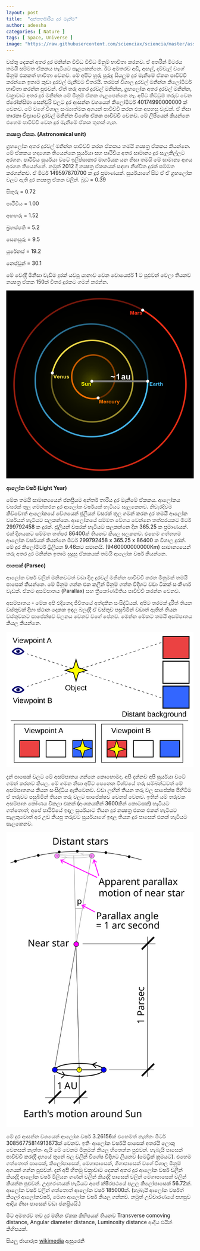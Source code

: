 ```yaml
---
layout: post
title:  "අන්තර්තාරීය දුර මැනීම"
author: adeesha
categories: [ Nature ]
tags: [ Space, Universe ]
image: "https://raw.githubusercontent.com/scienciax/sciencia/master/assets/images/posts/ajp/cov/universe.jpg"
---
```


වස්තු දෙකක් අතර දුර මනින්න විවිධ විවිධ මිනුම් භාවිතා කරනව. ඒ අතරින් මීටරය තමයි සම්මත ඒකකය හැටියට සැලකෙන්නෙ. ඊට අමතරව අඩි, අඟල්, දම්වැල් වගේ මිනුම් එකකත් භාවිතා වෙනව. 
මේ අපිට හුරු පුරුදු සියලුම දුර මැනීමේ ඒකක පාවිච්චි කරන්නෙ ඉතාම කුඩා දුරවල් මැනීමට විතරයි. තරමක් විශාල දුරවල් මනින්න කිලෝමීටර් භාවිතා කරන්න පුළුවන්. ඒත් තරු අතර දුරවල් මනින්න, ග්‍රහලෝක අතර දුරවල් මනින්න, චක්‍රාවාට අතර දුර මනින්න මේ මිනුම් ඒකක ගැළපෙන්නෙ නෑ. අපිට කිට්ටුම තරුව වෙන ප්රෝක්සිමා සෙන්චුරි වලට දුර ආසන්න වශයෙන් කිලෝමීටර් 40174990000000 ක් වෙනව. මේ වගේ විශාල සංඛ්‍යාත්මක අගයන් පාවිච්චි කරන එක අපහසු වැඩක්. ඒ නිසා තාරකා විද්‍යාවේ දුරවල් මනින්න විශේෂ ඒකක පාවිච්චි වෙනව. මේ ලිපියෙන් කියන්නෙ එහෙම පාවිච්චි වෙන දුර මැනීමේ ඒකක තුනක් ගැන.

**නක්‍ෂත්‍ර ඒකක. (Astronomical unit)**

ග්‍රහලෝක අතර දුරවල් මනින්න පාවිච්චි කරන ඒකකය තමයි නක්‍ෂත්‍ර ඒකකය කියන්නෙ. මේ ඒකකය හදාගෙන තියෙන්නෙ සුර්යයා සහ පෘථිවිය අතර සාමාන්‍ය දුර සැලකිල්ලට අරගන. පෘථිවිය සුර්යයා වටේ ඉලිප්සාකාර මාර්ගයක යන නිසා තමයි මේ සාමාන්‍ය අගය අරගන තියෙන්නේ. නමුත් 2012 දි නක්‍ෂත්‍ර ඒකකයක් සඳහා නිශ්චිත දුරක් සම්මත කරගන්නව. ඒ මීටර් 149597870700 ක දුර ප්‍රමාණයක්.
සුර්යයාගේ සිට ඒ ඒ ග්‍රහලෝක වලට ඇති දුර නක්‍ෂත්‍ර ඒකක වලින්.
බුධ = 0.39

සිකුරු = 0.72

පෘථිවිය = 1.00

අඟහරු = 1.52

බ්‍රහස්පති = 5.2

සෙනසුරු = 9.5 

යුරේනස් = 19.2

නෙප්චූන් = 30.1

මේ වෙද්දී මිනිසා වැඩිම දුරක් යවපු යානාව වෙන වොයෙජර් 1 ට පුළුවන් වෙලා තියනව නක්‍ෂත්‍ර ඒකක 150ක් විතර දුරකට ගමන් කරන්න.

![](https://raw.githubusercontent.com/scienciax/sciencia/master/assets/images/posts/ajp/cont/au.png?raw=true)

**ආලෝක වර්ෂ (Light Year)**

මේක තමයි සාමාන්‍යයෙන් ජනප්‍රියම අන්තර් තාරීය දුර මැනීමේ ඒකකය. ආලෝකය වසරක් තුල ගමන්කරන දුර ආලෝක වර්ෂයක් හැටියට සැලකෙනව. නිවැරදිවම කිව්වොත් ආලෝකයේ වේගයෙන් ජූලියන් වසරක් තුල ගමන් කරන දුර තමයි ආලෝක වර්ෂයක් හැටියට සලකන්නෙ.
ආලෝකයේ සම්මත වේගය වෙන්නෙ තත්පරයකට මීටර් 299792458 ක දුරක්. ජූලියන් වසරක් හැටියට සලකන්නෙ දින 365.25 ක ප්‍රමාණයක්. එක් දිනයකට සම්මත තත්පර 86400ක් තියනව කියල සලකනව.
එහෙම ගත්තහම ආලෝක වර්ෂයක් කියන්නෙ මීටර් 299792458 x 365.25 x 86400 ක විශාල දුරක්. මේ දුර කිලෝමීටර් ට්‍රිලියන 9.46කට සමානයි. (9460000000000Km)
සාමාන්‍යයෙන් තරු අතර දුර මනින්න ඉතාම සුදුසු ඒකකයක් තමයි ආලෝක වර්ෂ කියන්නෙ.

**පාසෙක් (Parsec)**

ආලෝක වර්ෂ වලින් මනිනවටත් වඩා දිගු දුරවල් මනින්න පාවිච්චි කරන මිනුමක් තමයි පාසෙක් කියන්නෙ. මේ මිනුම ගන්න එක කලින් මිනුම් ගත්ත විදිහට වඩා ටිකක් සංකීර්ණ වැඩක්. ඒකට අසම්පාතය (Parallax) සහ ත්‍රිකෝණමිතිය පාවිච්චි කරන්න වෙනව.

අසම්පාතය - මේක අපි එදිනෙදා ජීවිතයේ අත්දකින සංසිද්ධියක්. අපිට තරමක් දුරිත් තියන වස්තුවක් දිහා ස්ථාන දෙකක ඉඳල බලද්දී ඒ වස්තුව පසුබිමින් වඩාත් ඈතින් තියන වස්තුවකට සාපේක්ෂව චලනය වෙනව වගේ පේනව. මෙන්න මේකට තමයි අසම්පාතය කියල කියන්නෙ.


![](https://raw.githubusercontent.com/scienciax/sciencia/master/assets/images/posts/ajp/cont/parlex.svg?raw=true)

දැන් පාසෙක් වලට මේ අසම්පාතය ගන්නෙ කොහොමද. අපි දන්නව අපි සුර්යයා වටේ ගමන් කරනව කියල. මේ ගමන නිසා අපිට පෙනෙන විශ්වයේ තරු සම්බන්ධවත් මේ අසම්පාතනය කියන සංසිද්ධිය ඇතිවෙනව. වඩා ලඟින් තියන තරු වල සාපේක්ෂ පිහිටීම ඒ තරුවට පසුබිමින් තියන තරු වලට සාපේක්ෂව වෙනස් වෙනව. ඉතින් යම් තරුවක අසම්පාත කෝණය විකලා එකක් (අංශකයකින් 3600කින් කොටසක්) හැටියට ගත්තොත්; අපේ පෘථිවියේ ඉඳල සුර්යයාට තියන දුර නක්‍ෂත්‍ර එකක එකක් හැටියට සැලකුවොත් අර උඩ කියපු තරුවට සුර්යයාගේ ඉඳල තියන දුර පාසෙක් එකක් හැටියට සැලකෙනව.


![](https://raw.githubusercontent.com/scienciax/sciencia/master/assets/images/posts/ajp/cont/parlexx.svg?raw=true)

මේ දුර ආසන්න වශයෙන් ආලෝක වර්ෂ 3.26156ක් එහෙමත් නැත්තං මීටර් 30856775814913673ක් වෙනව.
ඉතිං ආලෝක වර්ෂයි පාසෙක් අතරයි ලොකු වෙනසක් නැත්තං ඇයි මේ වෙනම මිනුමක් කියල හිතෙන්න පුළුවන්. හැබැයි පාසෙක් පාවිච්චි කරද්දී දහයේ තුනේ බල වලින් විශේෂ විදිහට ලියනව (මෙට්‍රික් ක්‍රමයට). එහෙම ගත්තොත් පාසෙක්, කිලෝපාසෙක්, මෙගාපාසෙක්, ගිගාපාසෙක් වගේ විශාල මිනුම් අගයන් ගන්න පුළුවන්.
දැන් අපි හිතමු චක්‍රාවාට දෙකක් අතර දුර ආලෝක වර්ෂ වලින් කියද්දී ආලෝක වර්ෂ මිලියන ගණන් වලින් කියද්දී පාසෙක් වලින් මෙගාපාසෙක් වලින් කියන්න පුළුවන්. 
උදාහරණයක් හැටියට අපේ ක්ෂීරපථයේ පළල කිලෝපාසෙක් 56.72ක්. ආලෝක වර්ෂ වලින් ගත්තොත් ආලෝක වර්ෂ 185000ක්. (හැබැයි ආලෝක වර්ෂත් කිලෝ ආලෝකවර්ෂ, මෙගා ආලෝක වර්ෂ කියල ගන්නව. නමුත් උච්චාරණයේ පහසුව ආදිය නිසා පාසෙක් වඩා ජනප්‍රියයි.)

මීට අමතරව තව දුර මනින ඒකක කිහිපයක් තියනව Transverse comoving distance, Angular diameter distance, Luminosity distance ආදිය එයින් කිහිපයක්.

සියලු ජායාරුප [wikimedia]( https://commons.wikimedia.org/) ඇසුරෙනි 


